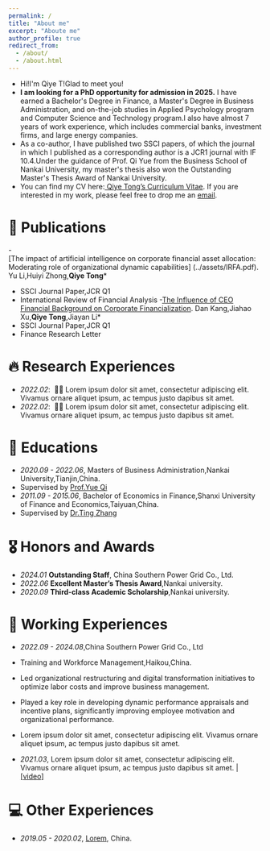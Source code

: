 ```yaml
---
permalink: /
title: "About me"
excerpt: "Aboute me"
author_profile: true
redirect_from: 
  - /about/
  - /about.html
---
```


- Hi!I'm Qiye T!Glad to meet you!
- **I am looking for a PhD opportunity for admission in 2025.** I have earned a Bachelor's Degree in Finance, a Master's Degree in Business Administration, and on-the-job studies in Applied Psychology program and Computer Science and Technology program.I also have almost 7 years of work experience, which includes commercial banks, investment firms, and large energy companies.
- As a co-author, I have published two SSCI papers, of which the journal in which I published as a corresponding author is a JCR1 journal with IF 10.4.Under the guidance of Prof. Qi Yue from the Business School of Nankai University, my master's thesis also won the Outstanding Master's Thesis Award of Nankai University.
- You can find my CV here:[ Qiye Tong’s Curriculum Vitae](../assets/Curriculum_Vitae.pdf). If you are interested in my work, please feel free to drop me an [email](tongqiye@outlook.com).

# 📝 Publications 
-[The impact of artificial intelligence on corporate financial asset allocation:Moderating role of organizational dynamic capabilities]
(../assets/IRFA.pdf).
Yu Li,Huiyi Zhong,**Qiye Tong***
- SSCI Journal Paper,JCR Q1
- International Review of Financial Analysis
-[The Influence of CEO Financial Background on Corporate Financialization](../assets/FRL.pdf).
Dan Kang,Jiahao Xu,**Qiye Tong**,Jiayan Li*
- SSCI Journal Paper,JCR Q1
- Finance Research Letter

# 🔥 Research Experiences
- *2022.02*: &nbsp;🎉🎉 Lorem ipsum dolor sit amet, consectetur adipiscing elit. Vivamus ornare aliquet ipsum, ac tempus justo dapibus sit amet. 
- *2022.02*: &nbsp;🎉🎉 Lorem ipsum dolor sit amet, consectetur adipiscing elit. Vivamus ornare aliquet ipsum, ac tempus justo dapibus sit amet. 


# 📖 Educations
- *2020.09 - 2022.06*, Masters of  Business Administration,Nankai University,Tianjin,China.
- Supervised by [Prof.Yue Qi](www.)
- *2011.09 - 2015.06*, Bachelor of  Economics in Finance,Shanxi University of Finance and Economics,Taiyuan,China.
- Supervised by [Dr.Ting Zhang](www.)

# 🎖 Honors and Awards
- *2024.01* **Outstanding Staff**, China Southern Power Grid Co., Ltd.
- *2022.06* **Excellent Master’s Thesis Award**,Nankai university.
- *2020.09* **Third-class Academic Scholarship**,Nankai university.

# 💬 Working Experiences
- *2022.09 - 2024.08*,China Southern Power Grid Co., Ltd
- Training and Workforce Management,Haikou,China.
- Led organizational restructuring and digital transformation initiatives to optimize labor costs and improve business management.
- Played a key role in developing dynamic performance appraisals and incentive plans, significantly improving employee motivation and organizational performance.
- Lorem ipsum dolor sit amet, consectetur adipiscing elit. Vivamus ornare aliquet ipsum, ac tempus justo dapibus sit amet.
  
- *2021.03*, Lorem ipsum dolor sit amet, consectetur adipiscing elit. Vivamus ornare aliquet ipsum, ac tempus justo dapibus sit amet.  \| [\[video\]](https://github.com/)

# 💻 Other Experiences
- *2019.05 - 2020.02*, [Lorem](https://github.com/), China.
